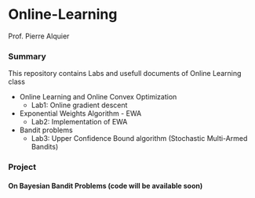 # Online-Learning

Prof. Pierre Alquier

### Summary

This repository contains Labs and usefull documents of Online Learning class

- Online Learning and Online Convex Optimization 
  - Lab1: Online gradient descent
- Exponential Weights Algorithm - EWA
  - Lab2: Implementation of EWA
- Bandit problems
  - Lab3: Upper Confidence Bound algorithm (Stochastic Multi-Armed Bandits)
  
### Project

#### On Bayesian Bandit Problems (code will be available soon)
